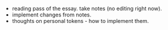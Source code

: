 - reading pass of the essay. take notes (no editing right now).
- implement changes from notes.
- thoughts on personal tokens - how to implement them.